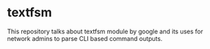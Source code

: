 # textfsm
This repository talks about textfsm module by google and its uses for network admins to parse CLI based command outputs.
